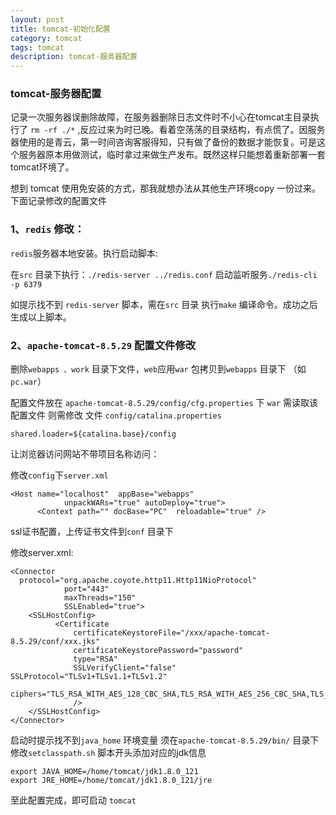 ```yaml
---
layout: post
title: tomcat-初始化配置
category: tomcat
tags: tomcat
description: tomcat-服务器配置
---
```

### tomcat-服务器配置
记录一次服务器误删除故障，在服务器删除日志文件时不小心在tomcat主目录执行了 	``rm -rf ./*`` ,反应过来为时已晚。看着空荡荡的目录结构，有点慌了。因服务器使用的是青云，第一时间咨询客服得知，只有做了备份的数据才能恢复。可是这个服务器原本用做测试，临时拿过来做生产发布。既然这样只能想着重新部署一套tomcat环境了。

想到 tomcat 使用免安装的方式，那我就想办法从其他生产环境copy 一份过来。下面记录修改的配置文件
### 1、`redis` 修改：
	
`redis`服务器本地安装。执行启动脚本:
 
 在`src` 目录下执行：` ./redis-server ../redis.conf ` 
 启动监听服务`./redis-cli  -p 6379`
	
如提示找不到 `redis-server` 脚本，需在`src` 目录 执行`make` 编译命令。成功之后 生成以上脚本。
	
### 2、`apache-tomcat-8.5.29` 配置文件修改

删除``webapps 、work`` 目录下文件，``web``应用`war` 包拷贝到`webapps` 目录下 （如`pc.war`）

配置文件放在 `apache-tomcat-8.5.29/config/cfg.properties` 下
`war` 需读取该配置文件 则需修改 文件
``config/catalina.properties``

	shared.loader=${catalina.base}/config

让浏览器访问网站不带项目名称访问：
	
修改`config`下`server.xml `

```	
<Host name="localhost"  appBase="webapps"
            unpackWARs="true" autoDeploy="true">
      <Context path="" docBase="PC"  reloadable="true" />
```
   ssl证书配置，上传证书文件到`conf` 目录下
   
   修改server.xml:
  
``` 
<Connector
  protocol="org.apache.coyote.http11.Http11NioProtocol"
            port="443"
            maxThreads="150"
            SSLEnabled="true">
    <SSLHostConfig>
          <Certificate
              certificateKeystoreFile="/xxx/apache-tomcat-8.5.29/conf/xxx.jks"
              certificateKeystorePassword="password"
              type="RSA"
              SSLVerifyClient="false"  SSLProtocol="TLSv1+TLSv1.1+TLSv1.2"
              ciphers="TLS_RSA_WITH_AES_128_CBC_SHA,TLS_RSA_WITH_AES_256_CBC_SHA,TLS_ECDHE_RSA_WITH_AES_128_CBC_SHA,TLS_ECDHE_RSA_WITH_AES_128_CBC_SHA256,TLS_RSA_WITH_AES_128_CBC_SHA256,TLS_RSA_WITH_AES_256_CBC_SHA256"
              />
    </SSLHostConfig>
</Connector>
```
   
 启动时提示找不到`java_home` 环境变量
 须在`apache-tomcat-8.5.29/bin/` 目录下修改`setclasspath.sh` 脚本开头添加对应的jdk信息
 
 ```
export JAVA_HOME=/home/tomcat/jdk1.8.0_121
export JRE_HOME=/home/tomcat/jdk1.8.0_121/jre
 ```
 
 至此配置完成，即可启动 `tomcat `